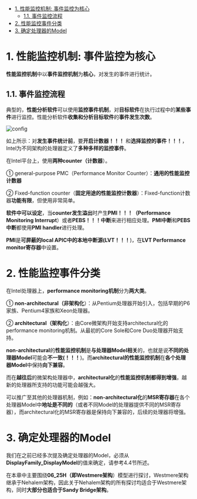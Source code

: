 
<!-- @import "[TOC]" {cmd="toc" depthFrom=1 depthTo=6 orderedList=false} -->

<!-- code_chunk_output -->

- [1. 性能监控机制: 事件监控为核心](#1-性能监控机制-事件监控为核心)
  - [1.1. 事件监控流程](#11-事件监控流程)
- [2. 性能监控事件分类](#2-性能监控事件分类)
- [3. 确定处理器的Model](#3-确定处理器的model)

<!-- /code_chunk_output -->

# 1. 性能监控机制: 事件监控为核心

**性能监控机制**中以**事件监控机制**为**核心**，对发生的事件进行统计。

## 1.1. 事件监控流程

典型的，**性能分析软件**可以使用**监控事件机制**，对**目标软件**在执行过程中的**某些事件**进行监控。性能分析软件**收集和分析目标软件**的**事件发生次数**。

![config](./images/1.jpg)

如上所示：对**发生事件统计前**，要**开启计数器！！！** 和**选择监控的事件！！！**，Intel为不同架构的处理器定义了**多种多样的监控事件**。

在Intel平台上，使用**两种counter（计数器**）。

① general\-purpose PMC（Performance Monitor Counter）：**通用的性能监控计数器**

② Fixed\-function counter（**固定用途的性能监控计数器**）：Fixed\-function计数器**功能有限**，但使用非常简单。

**软件中可以设定**，当**counter发生溢出**时产生**PMI！！！（Performance Monitoring Interrupt**）或者**PEBS！！！中断**来进行相应处理。**PMI中断**和**PEBS中断**都使用**PMI handler**进行处理。

**PMI**是**可屏蔽的local APIC中的本地中断源(LVT！！！**)，在**LVT Performance monitor寄存器**中设置。

# 2. 性能监控事件分类

在Intel处理器上，**performance monitoring机制**分为**两大类**。

① **non\-architectural（非架构化**）：从Pentium处理器开始引入，包括早期的P6家族、Pentium4家族和Xeon处理器。

② **architectural（架构化**）：由Core微架构开始支持architectural化的performance monitoring机制。从最初的Core Sole和Core Duo处理器开始支持。

**non\-architectural**的**性能监控机制**是**与处理器Model相关**的，也就是说**不同的处理器Model**可能会**不一致(！！！**)。而**architectural的性能监控机制**在**各个处理器Model**中保持**向下兼容**。

而在**越往后**的微架构处理器中，**architectural化**的**性能监控机制都得到增强**，越新的处理器所支持的功能可能会越强大。

可以推广至其他的处理器机制，例如：**non\-architectural化**的**MSR寄存器**在各个处理器Model中**地址是不同的**（或者不同Model的处理器提供不同的MSR寄存器），而architectural化的MSR寄存器是保持向下兼容的，后续的处理器将增强。

# 3. 确定处理器的Model

我们在之前已经多次提及确定处理器的Model，必须从**DisplayFamily\_DisplayModel**的值来确定，请参考4.4节所述。

在本章中主要围绕**06\_25H（即Westmere架构**）模型进行探讨，Westmere架构继承于Nehalem架构，因此关于Nehalem架构的所有探讨均适合于Westmere架构，同时**大部分也适合于Sandy Bridge架构**。
